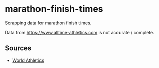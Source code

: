 # marathon-finish-times

Scrapping data for marathon finish times.

Data from https://www.alltime-athletics.com is not accurate / complete.

## Sources

- [World Athletics](https://worldathletics.org/records/all-time-toplists/road-running/marathon/all/women/senior?regionType=world&page=1&bestResultsOnly=true&firstDay=1900-01-01&lastDay=2024-08-12&maxResultsByCountry=all&eventId=10229534&ageCategory=senior)